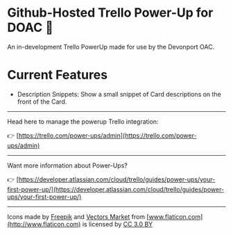 # Github-Hosted Trello Power-Up for DOAC 🚀

An in-development Trello PowerUp made for use by the Devonport OAC.

# Current Features
- Description Snippets: Show a small snippet of Card descriptions on the front of the Card.

---

Head here to manage the powerup Trello integration:

👉  [https://trello.com/power-ups/admin](https://trello.com/power-ups/admin)

---

Want more information about Power-Ups?

👉  [https://developer.atlassian.com/cloud/trello/guides/power-ups/your-first-power-up/](https://developer.atlassian.com/cloud/trello/guides/power-ups/your-first-power-up/)

---

Icons made by [Freepik](http://www.freepik.com) and [Vectors Market](http://www.flaticon.com/authors/vectors-market) from [www.flaticon.com](http://www.flaticon.com) is licensed by [CC 3.0 BY](http://creativecommons.org/licenses/by/3.0/)
